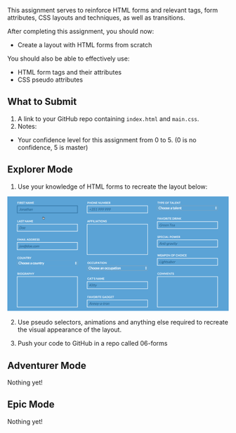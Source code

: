 This assignment serves to reinforce HTML forms and relevant tags, form attributes, CSS layouts and techniques, as well as transitions.

After completing this assignment, you should now:

* Create a layout with HTML forms from scratch

You should also be able to effectively use:

* HTML form tags and their attributes
* CSS pseudo attributes

## What to Submit

1. A link to your GitHub repo containing `index.html` and `main.css`.
2. Notes:
  * Your confidence level for this assignment from 0 to 5. (0 is no confidence, 5 is master)


## Explorer Mode

1. Use your knowledge of HTML forms to recreate the layout below:

  ![](https://raw.githubusercontent.com/TIY-LR-FEE/assignments/master/06-forms/forms.gif)

2. Use pseudo selectors, animations and anything else required to recreate the visual appearance of the layout.

3. Push your code to GitHub in a repo called 06-forms

## Adventurer Mode

Nothing yet!

## Epic Mode

Nothing yet!
